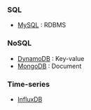 ### SQL
- [MySQL]() : RDBMS

### NoSQL
- [DynamoDB]() : Key-value
- [MongoDB]() : Document

### Time-series
- [InfluxDB]()
